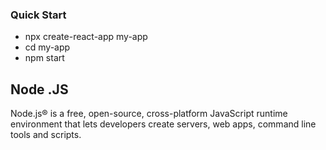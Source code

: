 ### Quick Start

- npx create-react-app my-app
- cd my-app
- npm start

## Node .JS

Node.js® is a free, open-source, cross-platform JavaScript runtime environment that lets developers create servers, web apps, command line tools and scripts.
